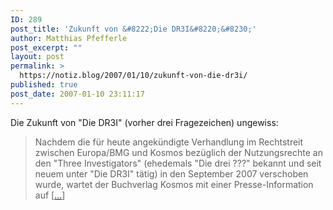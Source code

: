 ```yaml
---
ID: 289
post_title: 'Zukunft von &#8222;Die DR3I&#8220;&#8230;'
author: Matthias Pfefferle
post_excerpt: ""
layout: post
permalink: >
  https://notiz.blog/2007/01/10/zukunft-von-die-dr3i/
published: true
post_date: 2007-01-10 23:11:17
---
```

<!-- wp:paragraph -->
<p>Die Zukunft von "Die DR3I" (vorher drei Fragezeichen) ungewiss:</p>
<!-- /wp:paragraph -->

<!-- wp:quote -->
<blockquote class="wp-block-quote">
	<p>Nachdem die für heute angekündigte Verhandlung im Rechtstreit zwischen Europa/BMG und Kosmos bezüglich der Nutzungsrechte an den "Three Investigators" (ehedemals "Die drei ???" bekannt und seit neuem unter "Die DR3I" tätig) in den September 2007 verschoben wurde, wartet der Buchverlag Kosmos mit einer Presse-Information auf [<a href="http://www.hoerspiele.de/news/list/news_template.asp?ID=1310">...</a>]</p>
</blockquote>
<!-- /wp:quote -->